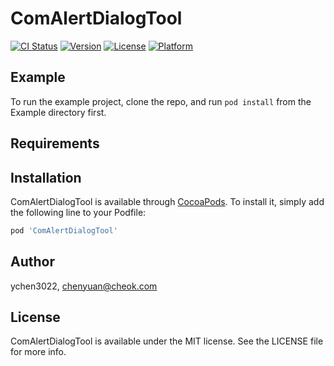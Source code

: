 # ComAlertDialogTool

[![CI Status](https://img.shields.io/travis/ychen3022/ComAlertDialogTool.svg?style=flat)](https://travis-ci.org/ychen3022/ComAlertDialogTool)
[![Version](https://img.shields.io/cocoapods/v/ComAlertDialogTool.svg?style=flat)](https://cocoapods.org/pods/ComAlertDialogTool)
[![License](https://img.shields.io/cocoapods/l/ComAlertDialogTool.svg?style=flat)](https://cocoapods.org/pods/ComAlertDialogTool)
[![Platform](https://img.shields.io/cocoapods/p/ComAlertDialogTool.svg?style=flat)](https://cocoapods.org/pods/ComAlertDialogTool)

## Example

To run the example project, clone the repo, and run `pod install` from the Example directory first.

## Requirements

## Installation

ComAlertDialogTool is available through [CocoaPods](https://cocoapods.org). To install
it, simply add the following line to your Podfile:

```ruby
pod 'ComAlertDialogTool'
```

## Author

ychen3022, chenyuan@cheok.com

## License

ComAlertDialogTool is available under the MIT license. See the LICENSE file for more info.
